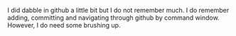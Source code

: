 I did dabble in github a little bit but I do not remember much. 
I do remember adding, committing and navigating through github by command window. However, I do need some brushing up.
